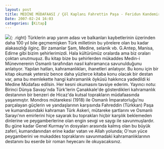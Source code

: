 ```yaml
---
layout: post
title: MEDİNE MÜDAFAASI / Çöl Kaplanı Fahrettin Paşa - Feridun Kandemir
Date: 2007-02-24 16:03
categories: [Kitap]
---
```


![][100]{: .right} Türklerin arap yarım adası ve balkanları kaybetlerinin üzerinden
daha 100 yıl bile geçmemişken Türk milletinin bu yörelere olan bu kadar
alakasızlığı ilginç. Bir zamanlar Şam, Medine, selanik vb. G.Antep,
Manisa, Edirne gibi bizim şehirlerimizdi. Hala kültürümüz oralarda ama
biz oraları çoktan unutmuşuz. Bu kitap bize bu şehirlerden mükaddes
Medin-i Münevnerenin Osmanlı tarafından nasıl kahramanca savunulduğunu
anlatıyor. Yapılan hatları, kahramanlıkları, ihanetleri anlatıyor. Bu
konu için bir kitap okumak yetersiz bence daha yüzlerce kitaba konu
olacak bir destan var, ama bu memlekette hangi kahramanlık öyküsü
hakkınca yadedildi ki Medine Müdafası edilsin. Her kesni okumasını
tavsiye ederim.  Yayıncı notu: Birinci Dünya Savaşı'nda
Türk'lerin Çanakkale'de gösterdikleri kahramanlık destanının bir benzeri
de Hicaz'da kutsal toprakların müdafaasında yaşanmıştır. Mondros
mütarekesi (1918) ile Osmanlı İmparatorluğu'nu parçalayan güçlerin ve
yandaşlarının karşısında Fahreddin (Türkkan) Paşa ve kumandasındaki
kahraman Türk Askeri, mütareke şartlarını ve Osmanlı Sarayı'nın
emirlerini hiçe sayarak bu toprakları hiçbir karşılık beklemeden
dinlerine ve peygamberlerine olan engin sevgi ve saygı ile
savunmuşlardır. Bu güne kadar Genel Kurmay'ın dosyaları arasında kalmış
olan bu büyük zaferi, kumandanından erine kadar vatan ve Allah yolunda;
O'nun yüce peygamberini ve mukaddes topraklarını savunmadaki
kahramanlıklarının destanını bu eserde bir roman heyecanı ile
okuyacaksınız.

  [100]: /images/fahreddin_pasanin_medine_mudafaasi.jpg
